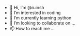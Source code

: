 - 👋 Hi, I’m @ruinsh
- 👀 I’m interested in coding
- 🌱 I’m currently learning python
- 💞️ I’m looking to collaborate on ...
- 📫 How to reach me ...

<!---
ruinsh/ruinsh is a ✨ special ✨ repository because its `README.md` (this file) appears on your GitHub profile.
You can click the Preview link to take a look at your changes.
--->
